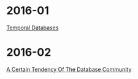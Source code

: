 

2016-01
=======

[Temporal Databases](http://link.springer.com/chapter/10.1007/3-540-55966-3_2)

2016-02
=======

[A Certain Tendency Of The Database Community](http://arxiv.org/abs/1510.08473)
